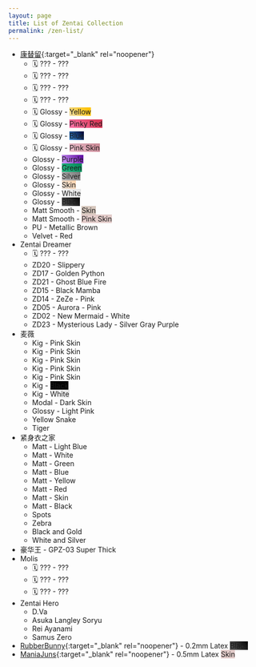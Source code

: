 ```yaml
---
layout: page
title: List of Zentai Collection
permalink: /zen-list/
---
```


- [康替留](https://world.taobao.com/dianpu/149507916.htm){:target="_blank" rel="noopener"}
	- 🗓️ ??? - <span class="hidden-text">???<span>
	- 🗓️ ??? - <span class="hidden-text">???<span>
	- 🗓️ ??? - <span class="hidden-text">???<span>
	- 🗓️ ??? - <span class="hidden-text">???<span>
	- 🗓️ Glossy - <span class="color-sample" style="background: linear-gradient(45deg, rgba(237,221,169,1) 0%, rgba(255,194,0,1) 88%);">Yellow</span>
	- 🗓️ Glossy - <span class="color-sample" style="background: linear-gradient(45deg, rgba(255,119,173,1) 0%, rgba(219,59,90,1) 83%);">Pinky Red</span>
	- 🗓️ Glossy - <span class="color-sample" style="background: linear-gradient(45deg, rgba(61,142,216,1) 0%, rgba(0,11,59,1) 90%);">Blue</span>
	- 🗓️ Glossy - <span class="color-sample" style="background: linear-gradient(45deg, rgba(240,197,210,1) 0%, rgba(204,139,152,1) 90%);">Pink Skin</span>
	- Glossy - <span class="color-sample" style="background: linear-gradient(45deg, rgba(215,164,255,1) 0%, rgba(88,0,157,1) 100%);">Purple</span>
	- Glossy - <span class="color-sample" style="background: linear-gradient(45deg, rgba(43,190,137,1) 0%, rgba(0,133,85,1) 100%);">Green</span>
	- Glossy - <span class="color-sample" style="background: linear-gradient(45deg, rgba(191,191,191,1) 0%, rgba(119,119,119,1) 100%);">Silver</span>
	- Glossy - <span class="color-sample" style="background: linear-gradient(45deg, rgba(233,224,216,1) 0%, rgba(255,212,173,1) 100%);">Skin</span>
	- Glossy - <span class="color-sample" style="background: linear-gradient(45deg, rgba(255,255,255,1) 0%, rgba(228,228,228,1) 100%);">White</span>
	- Glossy - <span class="color-sample" style="background: linear-gradient(45deg, rgba(83,83,83,1) 13%, rgba(0,0,0,1) 100%);">Black</span>
	- Matt Smooth - <span class="color-sample" style="background: linear-gradient(45deg, rgba(214,199,189,1) 13%, rgba(214,199,189,1) 100%);">Skin</span>
	- Matt Smooth - <span class="color-sample" style="background: linear-gradient(45deg, rgba(227,204,202,1) 13%, rgba(227,204,202,1) 100%);">Pink Skin</span>
	- PU - <span class="color-sample" style="background: url(/images/zen/pu-metallicbrown.jpg); background-size: cover;">Metallic Brown</span>
	- Velvet - <span class="color-sample" style="background: url(/images/zen/velvet-red.jpg); background-size: cover;">Red</span>
- Zentai Dreamer
	- 🗓️ ??? - <span class="hidden-text">???<span>
	- ZD20 - <span class="color-sample" style="background: url(/images/zen/dms-zd20.jpg); background-size: cover;">Slippery</span>
	- ZD17 - <span class="color-sample" style="background: url(/images/zen/dms-zd17.jpg); background-size: cover;">Golden Python</span>
	- ZD21 - <span class="color-sample" style="background: url(/images/zen/dms-zd21.jpg); background-size: cover;">Ghost Blue Fire</span>
	- ZD15 - <span class="color-sample" style="background: url(/images/zen/dms-zd15.jpg); background-size: cover;">Black Mamba</span>
	- ZD14 - <span class="color-sample" style="background: url(/images/zen/dms-zd14.jpg); background-size: cover;">ZeZe - Pink</span>
	- ZD05 - <span class="color-sample" style="background: url(/images/zen/dms-zd05.jpg); background-size: cover;">Aurora - Pink</span>
	- ZD02 - <span class="color-sample" style="background: url(/images/zen/dms-zd02.jpg); background-size: cover;">New Mermaid - White</span>
	- ZD23 - <span class="color-sample" style="background: url(/images/zen/dms-zd23.jpg); background-size: cover;">Mysterious Lady - Silver Gray Purple</span>
- 麦薇
	- Kig - <span class="color-sample" style="background: url(/images/zen/mw-kig-pink-skin.jpg); background-size: cover;">Pink Skin</span>
	- Kig - <span class="color-sample" style="background: url(/images/zen/mw-kig-pink-skin.jpg); background-size: cover;">Pink Skin</span>
	- Kig - <span class="color-sample" style="background: url(/images/zen/mw-kig-pink-skin.jpg); background-size: cover;">Pink Skin</span>
	- Kig - <span class="color-sample" style="background: url(/images/zen/mw-kig-pink-skin.jpg); background-size: cover;">Pink Skin</span>
	- Kig - <span class="color-sample" style="background: url(/images/zen/mw-kig-pink-skin.jpg); background-size: cover;">Pink Skin</span>
	- Kig - <span class="color-sample" style="background: linear-gradient(45deg, rgba(10,10,10,1) 13%, rgba(0,0,0,1) 100%);">Black</span>
	- Kig - <span class="color-sample" style="background: linear-gradient(45deg, rgba(255,255,255,1) 13%, rgba(225,225,225,1) 100%);">White</span>
	- Modal - <span class="color-sample" style="background: url(/images/zen/mw-modal-skin); background-size: cover;">Dark Skin</span>
	- Glossy - <span class="color-sample" style="background: url(/images/zen/mw-glossy-pink); background-size: cover;">Light Pink</span>
	- <span class="color-sample" style="background: url(/images/zen/mw-yellow-snake); background-size: cover;">Yellow Snake</span>
	- <span class="color-sample" style="background: url(/images/zen/mw-tiger); background-size: cover;">Tiger</span>
- 紧身衣之家
	- Matt - Light Blue
	- Matt - White
	- Matt - Green
	- Matt - Blue
	- Matt - Yellow
	- Matt - Red
	- Matt - Skin
	- Matt - Black
	- Spots
	- Zebra
	- Black and Gold
	- White and Silver
- 豪华王 - GPZ-03 Super Thick
- Molis
	- 🗓️ ??? - <span class="hidden-text">???<span>
	- 🗓️ ??? - <span class="hidden-text">???<span>
	- 🗓️ ??? - <span class="hidden-text">???<span>
- Zentai Hero
	- <span class="color-sample" style="background: url(/images/zen/dva.jpg); background-size: cover;">D.Va</span>
	- <span class="color-sample" style="background: url(/images/zen/asuka-langley-soryu.jpg); background-size: cover;">Asuka Langley Soryu</span>
	- <span class="color-sample" style="background: url(/images/zen/rei-ayanami.jpg); background-size: cover;">Rei Ayanami</span>
	- <span class="color-sample" style="background: url(/images/zen/samus-zero.jpg); background-size: cover;">Samus Zero</span>
- [RubberBunny](https://weibo.com/u/7148760824){:target="_blank" rel="noopener"} - 0.2mm Latex <span class="color-sample" style="background: linear-gradient(45deg, rgba(83,83,83,1) 13%, rgba(0,0,0,1) 100%);">Black</span>
- [ManiaJuns](https://weibo.com/u/7148760824){:target="_blank" rel="noopener"} - 0.5mm Latex <span class="color-sample" style="background: linear-gradient(45deg, rgba(227,204,202,1) 13%, rgba(227,204,202,1) 100%);">Skin</span>